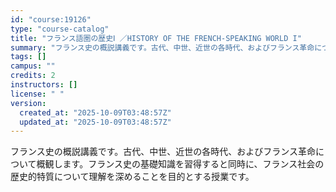 ```yaml
---
id: "course:19126"
type: "course-catalog"
title: "フランス語圏の歴史Ⅰ ／HISTORY OF THE FRENCH-SPEAKING WORLD I"
summary: "フランス史の概説講義です。古代、中世、近世の各時代、およびフランス革命について概観します。フランス史の基礎知識を習得すると同時に、フランス社会の歴史的特質について理解を深めることを目的とする授業です。"
tags: []
campus: ""
credits: 2
instructors: []
license: " "
version:
  created_at: "2025-10-09T03:48:57Z"
  updated_at: "2025-10-09T03:48:57Z"
---
```


フランス史の概説講義です。古代、中世、近世の各時代、およびフランス革命について概観します。フランス史の基礎知識を習得すると同時に、フランス社会の歴史的特質について理解を深めることを目的とする授業です。
